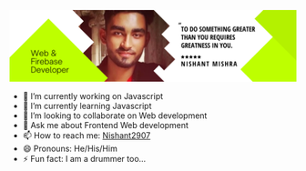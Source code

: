 ![](profile_banner.png)
<!--
**Nishant2907/Nishant2907** is a ✨ _special_ ✨ repository because its `README.md` (this file) appears on your GitHub profile.-->

- 🔭 I’m currently working on Javascript
- 🌱 I’m currently learning Javascript
- 👯 I’m looking to collaborate on Web development
- 💬 Ask me about Frontend Web development
- 📫 How to reach me: <a href="https://www.linkedin.com/in/amnishant/">Nishant2907</a>
- 😄 Pronouns: He/His/Him
- ⚡ Fun fact: I am a drummer too...